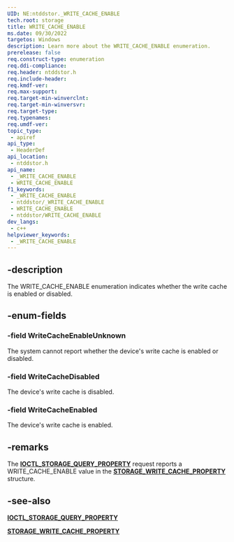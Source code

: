 ```yaml
---
UID: NE:ntddstor._WRITE_CACHE_ENABLE
tech.root: storage
title: WRITE_CACHE_ENABLE
ms.date: 09/30/2022
targetos: Windows
description: Learn more about the WRITE_CACHE_ENABLE enumeration.
prerelease: false
req.construct-type: enumeration
req.ddi-compliance: 
req.header: ntddstor.h
req.include-header: 
req.kmdf-ver: 
req.max-support: 
req.target-min-winverclnt: 
req.target-min-winversvr: 
req.target-type: 
req.typenames: 
req.umdf-ver: 
topic_type:
 - apiref
api_type:
 - HeaderDef
api_location:
 - ntddstor.h
api_name:
 - _WRITE_CACHE_ENABLE
 - WRITE_CACHE_ENABLE
f1_keywords:
 - _WRITE_CACHE_ENABLE
 - ntddstor/_WRITE_CACHE_ENABLE
 - WRITE_CACHE_ENABLE
 - ntddstor/WRITE_CACHE_ENABLE
dev_langs:
 - c++
helpviewer_keywords:
 - _WRITE_CACHE_ENABLE
---
```


## -description

The WRITE\_CACHE\_ENABLE enumeration indicates whether the write cache is enabled or disabled.

## -enum-fields

### -field WriteCacheEnableUnknown

The system cannot report whether the device's write cache is enabled or disabled.

### -field WriteCacheDisabled

The device's write cache is disabled.

### -field WriteCacheEnabled

The device's write cache is enabled.

## -remarks

The [**IOCTL\_STORAGE\_QUERY\_PROPERTY**](ni-ntddstor-ioctl_storage_query_property.md) request reports a WRITE\_CACHE\_ENABLE value in the [**STORAGE\_WRITE\_CACHE\_PROPERTY**](ns-ntddstor-_storage_write_cache_property.md) structure.

## -see-also

[**IOCTL\_STORAGE\_QUERY\_PROPERTY**](ni-ntddstor-ioctl_storage_query_property.md)

[**STORAGE\_WRITE\_CACHE\_PROPERTY**](ns-ntddstor-_storage_write_cache_property.md)
